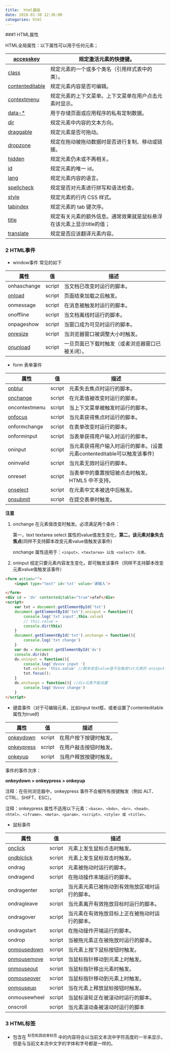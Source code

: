 ```yaml
---
title:  html基础
date: 2018-01-30 12:36:00
categories: html
---
```


###1 HTML属性

 HTML全局属性：以下属性可以用于任何元素；

| [accesskey](http://www.w3school.com.cn/tags/att_standard_accesskey.asp) | 规定激活元素的快捷键。                           |
| ---------------------------------------- | ------------------------------------- |
| [class](http://www.w3school.com.cn/tags/att_standard_class.asp) | 规定元素的一个或多个类名（引用样式表中的类）。               |
| [contenteditable](http://www.w3school.com.cn/tags/att_global_contenteditable.asp) | 规定元素内容是否可编辑。                          |
| [contextmenu](http://www.w3school.com.cn/tags/att_global_contextmenu.asp) | 规定元素的上下文菜单。上下文菜单在用户点击元素时显示。           |
| [data-*](http://www.w3school.com.cn/tags/att_global_data.asp) | 用于存储页面或应用程序的私有定制数据。                   |
| [dir](http://www.w3school.com.cn/tags/att_standard_dir.asp) | 规定元素中内容的文本方向。                         |
| [draggable](http://www.w3school.com.cn/tags/att_global_draggable.asp) | 规定元素是否可拖动。                            |
| [dropzone](http://www.w3school.com.cn/tags/att_global_dropzone.asp) | 规定在拖动被拖动数据时是否进行复制、移动或链接。              |
| [hidden](http://www.w3school.com.cn/tags/att_global_hidden.asp) | 规定元素仍未或不再相关。                          |
| [id](http://www.w3school.com.cn/tags/att_standard_id.asp) | 规定元素的唯一 id。                           |
| [lang](http://www.w3school.com.cn/tags/att_standard_lang.asp) | 规定元素内容的语言。                            |
| [spellcheck](http://www.w3school.com.cn/tags/att_global_spellcheck.asp) | 规定是否对元素进行拼写和语法检查。                     |
| [style](http://www.w3school.com.cn/tags/att_standard_style.asp) | 规定元素的行内 CSS 样式。                       |
| [tabindex](http://www.w3school.com.cn/tags/att_standard_tabindex.asp) | 规定元素的 tab 键次序。                        |
| [title](http://www.w3school.com.cn/tags/att_standard_title.asp) | 规定有关元素的额外信息。通常效果就是鼠标悬浮在该元素上显示title的值； |
| [translate](http://www.w3school.com.cn/tags/att_global_translate.asp) | 规定是否应该翻译元素内容。                         |

### 2 HTML事件

* window事件 常见的如下

| 属性                                                         | 值     | 描述                                             |
| ------------------------------------------------------------ | ------ | ------------------------------------------------ |
| onhaschange                                                  | script | 当文档已改变时运行的脚本。                       |
| [onload](http://www.w3school.com.cn/tags/event_onload.asp)   | script | 页面结束加载之后触发。                           |
| onmessage                                                    | script | 在消息被触发时运行的脚本。                       |
| onoffline                                                    | script | 当文档离线时运行的脚本。                         |
| onpageshow                                                   | script | 当窗口成为可见时运行的脚本。                     |
| [onresize](http://www.w3school.com.cn/tags/event_onresize.asp) | script | 当浏览器窗口被调整大小时触发。                   |
| [onunload](http://www.w3school.com.cn/tags/event_onunload.asp) | script | 一旦页面已下载时触发（或者浏览器窗口已被关闭）。 |

* form 表单事件

| 属性                                                         | 值     | 描述                                                         |
| ------------------------------------------------------------ | ------ | ------------------------------------------------------------ |
| [onblur](http://www.w3school.com.cn/tags/event_onblur.asp)   | script | 元素失去焦点时运行的脚本。                                   |
| [onchange](http://www.w3school.com.cn/tags/event_onchange.asp) | script | 在元素值被改变时运行的脚本。                                 |
| oncontextmenu                                                | script | 当上下文菜单被触发时运行的脚本。                             |
| [onfocus](http://www.w3school.com.cn/tags/event_onfocus.asp) | script | 当元素获得焦点时运行的脚本。                                 |
| onformchange                                                 | script | 在表单改变时运行的脚本。                                     |
| onforminput                                                  | script | 当表单获得用户输入时运行的脚本。                             |
| oninput                                                      | script | 当元素获得用户输入时运行的脚本。(设置元素contenteditable可以触发该事件) |
| oninvalid                                                    | script | 当元素无效时运行的脚本。                                     |
| onreset                                                      | script | 当表单中的重置按钮被点击时触发。HTML5 中不支持。             |
| [onselect](http://www.w3school.com.cn/tags/event_onselect.asp) | script | 在元素中文本被选中后触发。                                   |
| [onsubmit](http://www.w3school.com.cn/tags/event_onsubmit.asp) | script | 在提交表单时触发。                                           |

**注意**

1. onchange 在元素值改变时触发。必须满足两个条件：

   第一，text textarea select 属性的value值发生变化，**第二，该元素对象失去焦点**(同样不支持脚本改变元素value值触发该事件)

   onchange 属性适用于：`<input>、<textarea> 以及 <select> 元素。`

2. oninput 规定只要元素内容发生变化，即可触发该事件（同样不支持脚本改变元素value值触发该事件）

```html
<form action="">
    <input type="text" id='txt' value='请输入'>

</form>
<div id = 'dv' contenteditable="true">afaf</div>
<script>
    var txt = document.getElementById('txt')
    document.getElementById('txt').oninput = function(){
        console.log('txt input',this.value)
        // this.value = 
        console.dir(this)
    }
    document.getElementById('txt').onchange = function(){
        console.log('txt change')
    }
    var dv = document.getElementById('dv')
    console.dir(dv)
    dv.oninput = function(){
        console.log('dvvvv input ')
        txt.value= 'this.value' //脚本改变value值不会触发txt元素的 oninput事件
        txt.focus();
    }
    dv.onchange = function(){ //div元素不能设置
        console.log('dvvvv change')
    }
</script>
```

* 键盘事件（对于可编辑元素，比如input text框，或者设置了contenteditable属性为true的

| 属性                                                         | 值     | 描述                   |
| ------------------------------------------------------------ | ------ | ---------------------- |
| [onkeydown](http://www.w3school.com.cn/tags/event_onkeydown.asp) | script | 在用户按下按键时触发。 |
| [onkeypress](http://www.w3school.com.cn/tags/event_onkeypress.asp) | script | 在用户敲击按钮时触发。 |
| [onkeyup](http://www.w3school.com.cn/tags/event_onkeyup.asp) | script | 当用户释放按键时触发。 |

事件的事件次序：

**onkeydown > onkeypress  > onkeyup**

注释：在任何浏览器中，onkeypress 事件不会被所有按键触发（例如 ALT、CTRL、SHIFT、ESC）。

注释：onkeypress 属性不适用以下元素：`<base>、<bdo>、<br>、<head>、<html>、<iframe>、<meta>、<param>、<script>、<style> 或 <title>。`

* 鼠标事件

| 属性                                                         | 值     | 描述                                           |
| ------------------------------------------------------------ | ------ | ---------------------------------------------- |
| [onclick](http://www.w3school.com.cn/tags/event_onclick.asp) | script | 元素上发生鼠标点击时触发。                     |
| [ondblclick](http://www.w3school.com.cn/tags/event_ondblclick.asp) | script | 元素上发生鼠标双击时触发。                     |
| ondrag                                                       | script | 元素被拖动时运行的脚本。                       |
| ondragend                                                    | script | 在拖动操作末端运行的脚本。                     |
| ondragenter                                                  | script | 当元素元素已被拖动到有效拖放区域时运行的脚本。 |
| ondragleave                                                  | script | 当元素离开有效拖放目标时运行的脚本。           |
| ondragover                                                   | script | 当元素在有效拖放目标上正在被拖动时运行的脚本。 |
| ondragstart                                                  | script | 在拖动操作开端运行的脚本。                     |
| ondrop                                                       | script | 当被拖元素正在被拖放时运行的脚本。             |
| [onmousedown](http://www.w3school.com.cn/tags/event_onmousedown.asp) | script | 当元素上按下鼠标按钮时触发。                   |
| [onmousemove](http://www.w3school.com.cn/tags/event_onmousemove.asp) | script | 当鼠标指针移动到元素上时触发。                 |
| [onmouseout](http://www.w3school.com.cn/tags/event_onmouseout.asp) | script | 当鼠标指针移出元素时触发。                     |
| [onmouseover](http://www.w3school.com.cn/tags/event_onmouseover.asp) | script | 当鼠标指针移动到元素上时触发。                 |
| [onmouseup](http://www.w3school.com.cn/tags/event_onmouseup.asp) | script | 当在元素上释放鼠标按钮时触发。                 |
| onmousewheel                                                 | script | 当鼠标滚轮正在被滚动时运行的脚本。             |
| onscroll                                                     | script | 当元素滚动条被滚动时运行的脚本                 |

### 3 HTML标签

* 包含在 <sup> 标签和其结束标签 </sup> 中的内容将会以当前文本流中字符高度的一半来显示，但是与当前文本流中文字的字体和字号都是一样的。